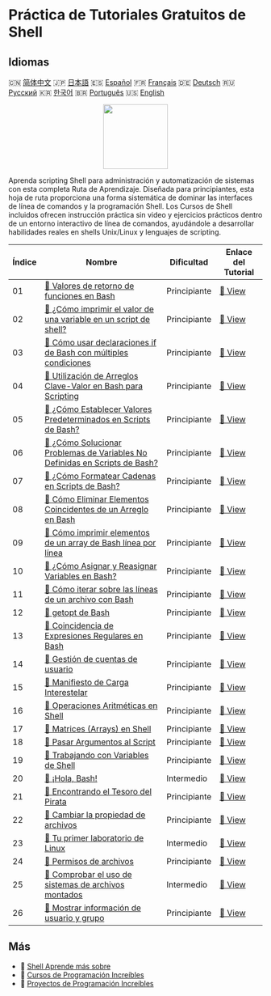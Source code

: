 # Práctica de Tutoriales Gratuitos de Shell

## Idiomas

🇨🇳 [简体中文](README_zh.md) 🇯🇵 [日本語](README_ja.md) 🇪🇸 [Español](README_es.md) 🇫🇷 [Français](README_fr.md) 🇩🇪 [Deutsch](README_de.md) 🇷🇺 [Русский](README_ru.md) 🇰🇷 [한국어](README_ko.md) 🇧🇷 [Português](README_pt.md) 🇺🇸 [English](README.md) 

<div align="center">
<img width="128px" src="https://file.labex.io/path/FaVTnI4iqZP0.png">
</div>

Aprenda scripting Shell para administración y automatización de sistemas con esta completa Ruta de Aprendizaje. Diseñada para principiantes, esta hoja de ruta proporciona una forma sistemática de dominar las interfaces de línea de comandos y la programación Shell. Los Cursos de Shell incluidos ofrecen instrucción práctica sin video y ejercicios prácticos dentro de un entorno interactivo de línea de comandos, ayudándole a desarrollar habilidades reales en shells Unix/Linux y lenguajes de scripting.

|   Índice | Nombre                                                                                                                                                                          | Dificultad   | Enlace del Tutorial                                                                                          |
|----------|---------------------------------------------------------------------------------------------------------------------------------------------------------------------------------|--------------|--------------------------------------------------------------------------------------------------------------|
|       01 | [📖 Valores de retorno de funciones en Bash](https://labex.io/es/tutorials/shell-bash-function-return-values-391153)                                                            | Principiante | [🔗 View](https://labex.io/es/tutorials/shell-bash-function-return-values-391153)                            |
|       02 | [📖 ¿Cómo imprimir el valor de una variable en un script de shell?](https://labex.io/es/tutorials/shell-how-to-print-the-value-of-a-variable-in-a-shell-script-417569)          | Principiante | [🔗 View](https://labex.io/es/tutorials/shell-how-to-print-the-value-of-a-variable-in-a-shell-script-417569) |
|       03 | [📖 Cómo usar declaraciones if de Bash con múltiples condiciones](https://labex.io/es/tutorials/shell-how-to-use-bash-if-statements-with-multiple-conditions-413763)            | Principiante | [🔗 View](https://labex.io/es/tutorials/shell-how-to-use-bash-if-statements-with-multiple-conditions-413763) |
|       04 | [📖 Utilización de Arreglos Clave-Valor en Bash para Scripting](https://labex.io/es/tutorials/shell-utilizing-bash-key-value-arrays-in-shell-scripting-413759)                  | Principiante | [🔗 View](https://labex.io/es/tutorials/shell-utilizing-bash-key-value-arrays-in-shell-scripting-413759)     |
|       05 | [📖 ¿Cómo Establecer Valores Predeterminados en Scripts de Bash?](https://labex.io/es/tutorials/shell-how-to-set-default-values-in-bash-scripts-413755)                         | Principiante | [🔗 View](https://labex.io/es/tutorials/shell-how-to-set-default-values-in-bash-scripts-413755)              |
|       06 | [📖 ¿Cómo Solucionar Problemas de Variables No Definidas en Scripts de Bash?](https://labex.io/es/tutorials/shell-how-to-troubleshoot-unbound-variables-in-bash-scripts-400168) | Principiante | [🔗 View](https://labex.io/es/tutorials/shell-how-to-troubleshoot-unbound-variables-in-bash-scripts-400168)  |
|       07 | [📖 ¿Cómo Formatear Cadenas en Scripts de Bash?](https://labex.io/es/tutorials/shell-how-to-format-strings-in-bash-scripts-400162)                                              | Principiante | [🔗 View](https://labex.io/es/tutorials/shell-how-to-format-strings-in-bash-scripts-400162)                  |
|       08 | [📖 Cómo Eliminar Elementos Coincidentes de un Arreglo en Bash](https://labex.io/es/tutorials/shell-how-to-remove-matching-elements-from-a-bash-array-397749)                   | Principiante | [🔗 View](https://labex.io/es/tutorials/shell-how-to-remove-matching-elements-from-a-bash-array-397749)      |
|       09 | [📖 Cómo imprimir elementos de un array de Bash línea por línea](https://labex.io/es/tutorials/shell-how-to-print-bash-array-elements-one-per-line-392979)                      | Principiante | [🔗 View](https://labex.io/es/tutorials/shell-how-to-print-bash-array-elements-one-per-line-392979)          |
|       10 | [📖 ¿Cómo Asignar y Reasignar Variables en Bash?](https://labex.io/es/tutorials/shell-how-to-assign-and-reassign-variables-in-bash-392817)                                      | Principiante | [🔗 View](https://labex.io/es/tutorials/shell-how-to-assign-and-reassign-variables-in-bash-392817)           |
|       11 | [📖 Cómo iterar sobre las líneas de un archivo con Bash](https://labex.io/es/tutorials/shell-how-to-iterate-over-lines-in-a-file-with-bash-392550)                              | Principiante | [🔗 View](https://labex.io/es/tutorials/shell-how-to-iterate-over-lines-in-a-file-with-bash-392550)          |
|       12 | [📖 getopt de Bash](https://labex.io/es/tutorials/shell-bash-getopt-391993)                                                                                                     | Principiante | [🔗 View](https://labex.io/es/tutorials/shell-bash-getopt-391993)                                            |
|       13 | [📖 Coincidencia de Expresiones Regulares en Bash](https://labex.io/es/tutorials/shell-bash-regex-matching-391551)                                                              | Principiante | [🔗 View](https://labex.io/es/tutorials/shell-bash-regex-matching-391551)                                    |
|       14 | [📖 Gestión de cuentas de usuario](https://labex.io/es/tutorials/linux-user-account-management-49)                                                                              | Principiante | [🔗 View](https://labex.io/es/tutorials/linux-user-account-management-49)                                    |
|       15 | [📖 Manifiesto de Carga Interestelar](https://labex.io/es/tutorials/shell-interstellar-cargo-manifest-388869)                                                                   | Principiante | [🔗 View](https://labex.io/es/tutorials/shell-interstellar-cargo-manifest-388869)                            |
|       16 | [📖 Operaciones Aritméticas en Shell](https://labex.io/es/tutorials/shell-arithmetic-operations-in-shell-388813)                                                                | Principiante | [🔗 View](https://labex.io/es/tutorials/shell-arithmetic-operations-in-shell-388813)                         |
|       17 | [📖 Matrices (Arrays) en Shell](https://labex.io/es/tutorials/shell-shell-arrays-388812)                                                                                        | Principiante | [🔗 View](https://labex.io/es/tutorials/shell-shell-arrays-388812)                                           |
|       18 | [📖 Pasar Argumentos al Script](https://labex.io/es/tutorials/shell-passing-arguments-to-the-script-388811)                                                                     | Principiante | [🔗 View](https://labex.io/es/tutorials/shell-passing-arguments-to-the-script-388811)                        |
|       19 | [📖 Trabajando con Variables de Shell](https://labex.io/es/tutorials/shell-working-with-shell-variables-388810)                                                                 | Principiante | [🔗 View](https://labex.io/es/tutorials/shell-working-with-shell-variables-388810)                           |
|       20 | [📖 ¡Hola, Bash!](https://labex.io/es/tutorials/linux-hello-bash-388809)                                                                                                        | Intermedio   | [🔗 View](https://labex.io/es/tutorials/linux-hello-bash-388809)                                             |
|       21 | [📖 Encontrando el Tesoro del Pirata](https://labex.io/es/tutorials/shell-finding-the-pirate-s-treasure-388807)                                                                 | Principiante | [🔗 View](https://labex.io/es/tutorials/shell-finding-the-pirate-s-treasure-388807)                          |
|       22 | [📖 Cambiar la propiedad de archivos](https://labex.io/es/tutorials/shell-change-file-ownership-270254)                                                                         | Principiante | [🔗 View](https://labex.io/es/tutorials/shell-change-file-ownership-270254)                                  |
|       23 | [📖 Tu primer laboratorio de Linux](https://labex.io/es/tutorials/linux-your-first-linux-lab-270253)                                                                            | Intermedio   | [🔗 View](https://labex.io/es/tutorials/linux-your-first-linux-lab-270253)                                   |
|       24 | [📖 Permisos de archivos](https://labex.io/es/tutorials/linux-permissions-of-files-270252)                                                                                      | Principiante | [🔗 View](https://labex.io/es/tutorials/linux-permissions-of-files-270252)                                   |
|       25 | [📖 Comprobar el uso de sistemas de archivos montados](https://labex.io/es/tutorials/shell-check-mounted-file-system-usage-18275)                                               | Intermedio   | [🔗 View](https://labex.io/es/tutorials/shell-check-mounted-file-system-usage-18275)                         |
|       26 | [📖 Mostrar información de usuario y grupo](https://labex.io/es/tutorials/linux-display-user-and-group-information-8718)                                                        | Principiante | [🔗 View](https://labex.io/es/tutorials/linux-display-user-and-group-information-8718)                       |

## Más

- 🔗 [Shell Aprende más sobre](https://labex.io/es/skilltrees/shell)
- 🔗 [Cursos de Programación Increíbles](https://github.com/labex-labs/awesome-programming-courses)
- 🔗 [Proyectos de Programación Increíbles](https://github.com/labex-labs/awesome-programming-projects)

